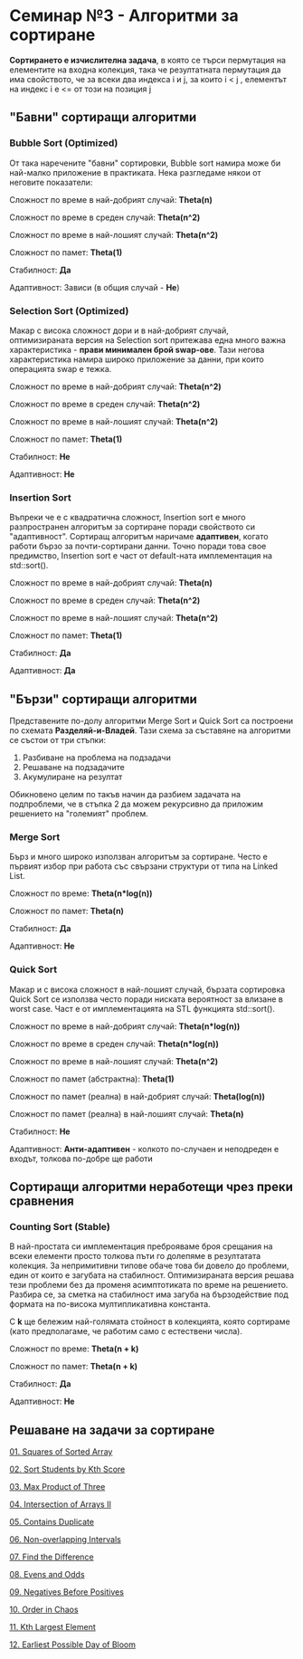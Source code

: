 # Семинар №3 - Алгоритми за сортиране
**Сортирането е изчислителна задача**, в която се търси пермутация на елементите на входна колекция, така че резултатната пермутация да има свойството, че за всеки два индекса i и j, за които i < j , елементът на индекс i е <= от този на позиция j

## "Бавни" сортиращи алгоритми
### Bubble Sort (Optimized)
От така наречените "бавни" сортировки, Bubble sort намира може би най-малко приложение в практиката. Нека разгледаме някои от неговите показатели:

Сложност по време в най-добрият случай: **Theta(n)**

Сложност по време в среден случай: **Theta(n^2)**

Сложност по време в най-лошият случай: **Theta(n^2)**

Сложност по памет: **Theta(1)**

Стабилност: **Да**

Адаптивност: Зависи (в общия случай - **Не**)

### Selection Sort (Optimized)
Макар с висока сложност дори и в най-добрият случай, оптимизираната версия на Selection sort притежава една много важна характеристика - **прави минимален брой swap-ове**. Тази негова характеристика намира широко приложение за данни, при които операцията swap е тежка. 

Сложност по време в най-добрият случай: **Theta(n^2)**

Сложност по време в среден случай: **Theta(n^2)**

Сложност по време в най-лошият случай: **Theta(n^2)**

Сложност по памет: **Theta(1)**

Стабилност: **Не**

Адаптивност: **Не**

### Insertion Sort
Въпреки че е с квадратична сложност, Insertion sort е много разпространен алгоритъм за сортиране поради свойството си "адаптивност". Сортиращ алгоритъм наричаме **адаптивен**, когато работи бързо за почти-сортирани данни. Точно поради това свое предимство, Insertion sort е част от default-ната имплементация на std::sort().

Сложност по време в най-добрият случай: **Theta(n)**

Сложност по време в среден случай: **Theta(n^2)**

Сложност по време в най-лошият случай: **Theta(n^2)**

Сложност по памет: **Theta(1)**

Стабилност: **Да**

Адаптивност: **Да**

## "Бързи" сортиращи алгоритми
Представените по-долу алгоритми Merge Sort и Quick Sort са построени по схемата **Разделяй-и-Владей**. Тази схема за съставяне на алгоритми се състои от три стъпки:

1) Разбиване на проблема на подзадачи
2) Решаване на подзадачите
3) Акумулиране на резултат

Обикновено целим по такъв начин да разбием задачата на подпроблеми, че в стъпка 2 да можем рекурсивно да приложим решението на "големият" проблем.

### Merge Sort
Бърз и много широко използван алгоритъм за сортиране. Често е първият избор при работа със свързани структури от типа на Linked List.

Сложност по време: **Theta(n*log(n))**

Сложност по памет: **Theta(n)**

Стабилност: **Да**

Адаптивност: **Не**

### Quick Sort
Макар и с висока сложност в най-лошият случай, бързата сортировка Quick Sort се използва често поради ниската вероятност за влизане в worst case. Част е от имплементацията на STL функцията std::sort(). 

Сложност по време в най-добрият случай: **Theta(n*log(n))**

Сложност по време в среден случай: **Theta(n*log(n))**

Сложност по време в най-лошият случай: **Theta(n^2)**

Сложност по памет (абстрактна): **Theta(1)**

Сложност по памет (реална) в най-добрият случай: **Theta(log(n))**

Сложност по памет (реална) в най-лошият случай: **Theta(n)**

Стабилност: **Не**

Адаптивност: **Анти-адаптивен** - колкото по-случаен и неподреден е входът, толкова по-добре ще работи 

## Сортиращи алгоритми неработещи чрез преки сравнения

### Counting Sort (Stable)
В най-простата си имплементация преброяваме броя срещания на всеки елементи просто толкова пъти го долепяме в резултатата колекция. За непримитивни типове обаче това би довело до проблеми, един от които е загубата на стабилност. Оптимизираната версия решава тези проблеми без да променя асимптотиката по време на решението. Разбира се, за сметка на стабилност има загуба на бързодействие под формата на по-висока мултипликативна константа.

С **k** ще бележим най-голямата стойност в колекцията, която сортираме (като предполагаме, че работим само с естествени числа).

Сложност по време: **Theta(n + k)**

Сложност по памет: **Theta(n + k)**

Стабилност: **Да**

Адаптивност: **Не**

## Решаване на задачи за сортиране

[01. Squares of Sorted Array](https://leetcode.com/problems/squares-of-a-sorted-array/description/)

[02. Sort Students by Kth Score](https://leetcode.com/problems/sort-the-students-by-their-kth-score/)

[03. Max Product of Three](https://leetcode.com/problems/maximum-product-of-three-numbers/description/)

[04. Intersection of Arrays II](https://leetcode.com/problems/intersection-of-two-arrays-ii/description/)

[05. Contains Duplicate](https://leetcode.com/problems/contains-duplicate/description/)

[06. Non-overlapping Intervals](https://leetcode.com/problems/non-overlapping-intervals/description/)

[07. Find the Difference](https://leetcode.com/problems/find-the-difference/description/)

[08. Evens and Odds](./Solutions/Evens%20and%20Odds/Task.md)

[09. Negatives Before Positives](./Solutions/Evens%20and%20Odds/Task.md)

[10. Order in Chaos](https://www.hackerrank.com/contests/sda-test1-2022-2023/challenges/challenge-3676)

[11. Kth Largest Element](https://leetcode.com/problems/kth-largest-element-in-an-array/description/)

[12. Earliest Possible Day of Bloom](https://leetcode.com/problems/earliest-possible-day-of-full-bloom/description/)









